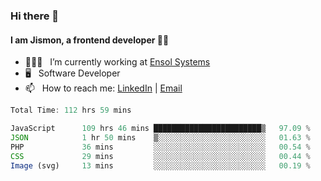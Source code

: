 ### Hi there 👋

#### I am Jismon, a frontend developer 👦🏻

- 🧑🏻‍💻   &nbsp; I’m currently working at <a href='https://www.ensolsystems.com/' target="_blank">Ensol Systems</a>
- 🖥   &nbsp; Software Developer
- 📫   &nbsp; How to reach me: <a href='https://www.linkedin.com/in/jismonthomas/'>LinkedIn</a> | <a href='mailto:hellojismonthomas@gmail.com'>Email</a>

<!--START_SECTION:waka-->

```javascript
Total Time: 112 hrs 59 mins

JavaScript      109 hrs 46 mins ████████████████████████▒   97.09 %
JSON            1 hr 50 mins    ▒░░░░░░░░░░░░░░░░░░░░░░░░   01.63 %
PHP             36 mins         ░░░░░░░░░░░░░░░░░░░░░░░░░   00.54 %
CSS             29 mins         ░░░░░░░░░░░░░░░░░░░░░░░░░   00.44 %
Image (svg)     13 mins         ░░░░░░░░░░░░░░░░░░░░░░░░░   00.19 %
```

<!--END_SECTION:waka-->

<!--
**jismonthomas/jismonthomas** is a ✨ _special_ ✨ repository because its `README.md` (this file) appears on your GitHub profile.

Here are some ideas to get you started:

- 🔭 I’m currently working on ...
- 🌱 I’m currently learning ...
- 👯 I’m looking to collaborate on ...
- 🤔 I’m looking for help with ...
- 💬 Ask me about ...
- 📫 How to reach me: ...
- 😄 Pronouns: ...
- ⚡ Fun fact: ...
-->
